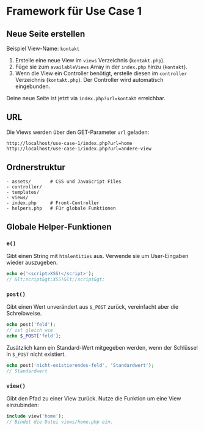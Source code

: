 # Framework für Use Case 1

## Neue Seite erstellen

Beispiel View-Name: `kontakt`

1. Erstelle eine neue View im `views` Verzeichnis (`kontakt.php`). 
2. Füge sie zum `availableViews` Array in der `index.php` hinzu (`kontakt`).
3. Wenn die View ein Controller benötigt, erstelle diesen im `controller` Verzeichnis (`kontakt.php`). Der Controller wird automatisch eingebunden.

Deine neue Seite ist jetzt via `index.php?url=kontakt` erreichbar.

## URL

Die Views werden über den GET-Parameter `url` geladen:

```
http://localhost/use-case-1/index.php?url=home
http://localhost/use-case-1/index.php?url=andere-view
```

## Ordnerstruktur

```
- assets/       # CSS und JavaScript Files
- controller/
- templates/
- views/
- index.php     # Front-Controller
- helpers.php   # Für globale Funktionen
```

## Globale Helper-Funktionen

### `e()`

Gibt einen String mit `htmlentities` aus. Verwende sie um User-Eingaben wieder auszugeben.

```php
echo e('<script>XSS!</script>');
// &lt;script&gt;XSS!&lt;/script&gt;
```

### `post()`

Gibt einen Wert unverändert aus `$_POST` zurück, vereinfacht aber die Schreibweise.

```php
echo post('feld');
// ist gleich wie
echo $_POST['feld'];
```

Zusätzlich kann ein Standard-Wert mitgegeben werden, wenn der Schlüssel in `$_POST` nicht existiert.

```php
echo post('nicht-existierendes-feld', 'Standardwert');
// Standardwert
```

### `view()`

Gibt den Pfad zu einer View zurück. Nutze die Funktion um eine View einzubinden:

```php
include view('home');
// Bindet die Datei views/home.php ein.
```

